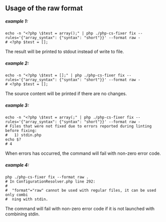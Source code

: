 Usage of the raw format
---

##### example 1:
```
echo -n "<?php \$test = array();" | php ./php-cs-fixer fix --rules='{"array_syntax": {"syntax": "short"}}' --format raw -
# <?php $test = [];
```

The result will be printed to stdout instead of write to file.

##### example 2:
```
echo -n "<?php \$test = [];" | php ./php-cs-fixer fix --rules='{"array_syntax": {"syntax": "short"}}' --format raw -
# <?php $test = [];
```

The source content will be printed if there are no changes.

##### example 3:
```
echo -n "<?php \$test = array(;" | php ./php-cs-fixer fix --rules='{"array_syntax": {"syntax": "short"}}' --format raw -
# Files that were not fixed due to errors reported during linting before fixing:
#   1) stdin.php
echo $?
# 4
```

When errors has occurred, the command will fail with non-zero error code.

##### example 4:
```
php ./php-cs-fixer fix --format raw .
# In ConfigurationResolver.php line 292:
#
#  "format"="raw" cannot be used with regular files, it can be used only combi
#  ning with stdin.
```

The command will fail with non-zero error code if it is not launched with combining stdin.
